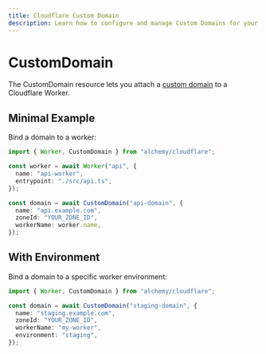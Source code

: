 ```yaml
---
title: Cloudflare Custom Domain
description: Learn how to configure and manage Custom Domains for your Cloudflare services (like Pages, Workers) using Alchemy.
---
```


# CustomDomain

The CustomDomain resource lets you attach a [custom domain](https://developers.cloudflare.com/workers/configuration/routing/custom-domains/) to a Cloudflare Worker.

## Minimal Example

Bind a domain to a worker:

```ts
import { Worker, CustomDomain } from "alchemy/cloudflare";

const worker = await Worker("api", {
  name: "api-worker",
  entrypoint: "./src/api.ts",
});

const domain = await CustomDomain("api-domain", {
  name: "api.example.com",
  zoneId: "YOUR_ZONE_ID",
  workerName: worker.name,
});
```

## With Environment

Bind a domain to a specific worker environment:

```ts
import { Worker, CustomDomain } from "alchemy/cloudflare";

const domain = await CustomDomain("staging-domain", {
  name: "staging.example.com",
  zoneId: "YOUR_ZONE_ID",
  workerName: "my-worker",
  environment: "staging",
});
```
